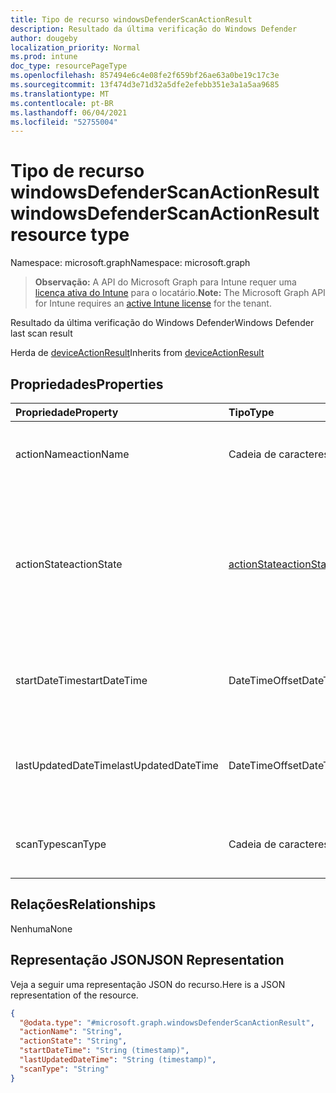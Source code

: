 ```yaml
---
title: Tipo de recurso windowsDefenderScanActionResult
description: Resultado da última verificação do Windows Defender
author: dougeby
localization_priority: Normal
ms.prod: intune
doc_type: resourcePageType
ms.openlocfilehash: 857494e6c4e08fe2f659bf26ae63a0be19c17c3e
ms.sourcegitcommit: 13f474d3e71d32a5dfe2efebb351e3a1a5aa9685
ms.translationtype: MT
ms.contentlocale: pt-BR
ms.lasthandoff: 06/04/2021
ms.locfileid: "52755004"
---
```

# <a name="windowsdefenderscanactionresult-resource-type"></a><span data-ttu-id="3cd55-103">Tipo de recurso windowsDefenderScanActionResult</span><span class="sxs-lookup"><span data-stu-id="3cd55-103">windowsDefenderScanActionResult resource type</span></span>

<span data-ttu-id="3cd55-104">Namespace: microsoft.graph</span><span class="sxs-lookup"><span data-stu-id="3cd55-104">Namespace: microsoft.graph</span></span>

> <span data-ttu-id="3cd55-105">**Observação:** A API do Microsoft Graph para Intune requer uma [licença ativa do Intune](https://go.microsoft.com/fwlink/?linkid=839381) para o locatário.</span><span class="sxs-lookup"><span data-stu-id="3cd55-105">**Note:** The Microsoft Graph API for Intune requires an [active Intune license](https://go.microsoft.com/fwlink/?linkid=839381) for the tenant.</span></span>

<span data-ttu-id="3cd55-106">Resultado da última verificação do Windows Defender</span><span class="sxs-lookup"><span data-stu-id="3cd55-106">Windows Defender last scan result</span></span>


<span data-ttu-id="3cd55-107">Herda de [deviceActionResult](../resources/intune-devices-deviceactionresult.md)</span><span class="sxs-lookup"><span data-stu-id="3cd55-107">Inherits from [deviceActionResult](../resources/intune-devices-deviceactionresult.md)</span></span>

## <a name="properties"></a><span data-ttu-id="3cd55-108">Propriedades</span><span class="sxs-lookup"><span data-stu-id="3cd55-108">Properties</span></span>
|<span data-ttu-id="3cd55-109">Propriedade</span><span class="sxs-lookup"><span data-stu-id="3cd55-109">Property</span></span>|<span data-ttu-id="3cd55-110">Tipo</span><span class="sxs-lookup"><span data-stu-id="3cd55-110">Type</span></span>|<span data-ttu-id="3cd55-111">Descrição</span><span class="sxs-lookup"><span data-stu-id="3cd55-111">Description</span></span>|
|:---|:---|:---|
|<span data-ttu-id="3cd55-112">actionName</span><span class="sxs-lookup"><span data-stu-id="3cd55-112">actionName</span></span>|<span data-ttu-id="3cd55-113">Cadeia de caracteres</span><span class="sxs-lookup"><span data-stu-id="3cd55-113">String</span></span>|<span data-ttu-id="3cd55-114">Nome da ação Herdado de [deviceActionResult](../resources/intune-devices-deviceactionresult.md)</span><span class="sxs-lookup"><span data-stu-id="3cd55-114">Action name Inherited from [deviceActionResult](../resources/intune-devices-deviceactionresult.md)</span></span>|
|<span data-ttu-id="3cd55-115">actionState</span><span class="sxs-lookup"><span data-stu-id="3cd55-115">actionState</span></span>|[<span data-ttu-id="3cd55-116">actionState</span><span class="sxs-lookup"><span data-stu-id="3cd55-116">actionState</span></span>](../resources/intune-devices-actionstate.md)|<span data-ttu-id="3cd55-117">Estado da ação Herdado de [deviceActionResult](../resources/intune-devices-deviceactionresult.md).</span><span class="sxs-lookup"><span data-stu-id="3cd55-117">State of the action Inherited from [deviceActionResult](../resources/intune-devices-deviceactionresult.md).</span></span> <span data-ttu-id="3cd55-118">Os valores possíveis são: `none`, `pending`, `canceled`, `active`, `done`, `failed`, `notSupported`.</span><span class="sxs-lookup"><span data-stu-id="3cd55-118">Possible values are: `none`, `pending`, `canceled`, `active`, `done`, `failed`, `notSupported`.</span></span>|
|<span data-ttu-id="3cd55-119">startDateTime</span><span class="sxs-lookup"><span data-stu-id="3cd55-119">startDateTime</span></span>|<span data-ttu-id="3cd55-120">DateTimeOffset</span><span class="sxs-lookup"><span data-stu-id="3cd55-120">DateTimeOffset</span></span>|<span data-ttu-id="3cd55-121">Hora de início da ação Herdada de [deviceActionResult](../resources/intune-devices-deviceactionresult.md)</span><span class="sxs-lookup"><span data-stu-id="3cd55-121">Time the action was initiated Inherited from [deviceActionResult](../resources/intune-devices-deviceactionresult.md)</span></span>|
|<span data-ttu-id="3cd55-122">lastUpdatedDateTime</span><span class="sxs-lookup"><span data-stu-id="3cd55-122">lastUpdatedDateTime</span></span>|<span data-ttu-id="3cd55-123">DateTimeOffset</span><span class="sxs-lookup"><span data-stu-id="3cd55-123">DateTimeOffset</span></span>|<span data-ttu-id="3cd55-124">Hora da última atualização do estado da ação Herdada de [deviceActionResult](../resources/intune-devices-deviceactionresult.md)</span><span class="sxs-lookup"><span data-stu-id="3cd55-124">Time the action state was last updated Inherited from [deviceActionResult](../resources/intune-devices-deviceactionresult.md)</span></span>|
|<span data-ttu-id="3cd55-125">scanType</span><span class="sxs-lookup"><span data-stu-id="3cd55-125">scanType</span></span>|<span data-ttu-id="3cd55-126">Cadeia de caracteres</span><span class="sxs-lookup"><span data-stu-id="3cd55-126">String</span></span>|<span data-ttu-id="3cd55-127">Tipo de verificação, seja verificação completa ou verificação rápida</span><span class="sxs-lookup"><span data-stu-id="3cd55-127">Scan type either full scan or quick scan</span></span>|

## <a name="relationships"></a><span data-ttu-id="3cd55-128">Relações</span><span class="sxs-lookup"><span data-stu-id="3cd55-128">Relationships</span></span>
<span data-ttu-id="3cd55-129">Nenhuma</span><span class="sxs-lookup"><span data-stu-id="3cd55-129">None</span></span>

## <a name="json-representation"></a><span data-ttu-id="3cd55-130">Representação JSON</span><span class="sxs-lookup"><span data-stu-id="3cd55-130">JSON Representation</span></span>
<span data-ttu-id="3cd55-131">Veja a seguir uma representação JSON do recurso.</span><span class="sxs-lookup"><span data-stu-id="3cd55-131">Here is a JSON representation of the resource.</span></span>
<!-- {
  "blockType": "resource",
  "@odata.type": "microsoft.graph.windowsDefenderScanActionResult"
}
-->
``` json
{
  "@odata.type": "#microsoft.graph.windowsDefenderScanActionResult",
  "actionName": "String",
  "actionState": "String",
  "startDateTime": "String (timestamp)",
  "lastUpdatedDateTime": "String (timestamp)",
  "scanType": "String"
}
```





